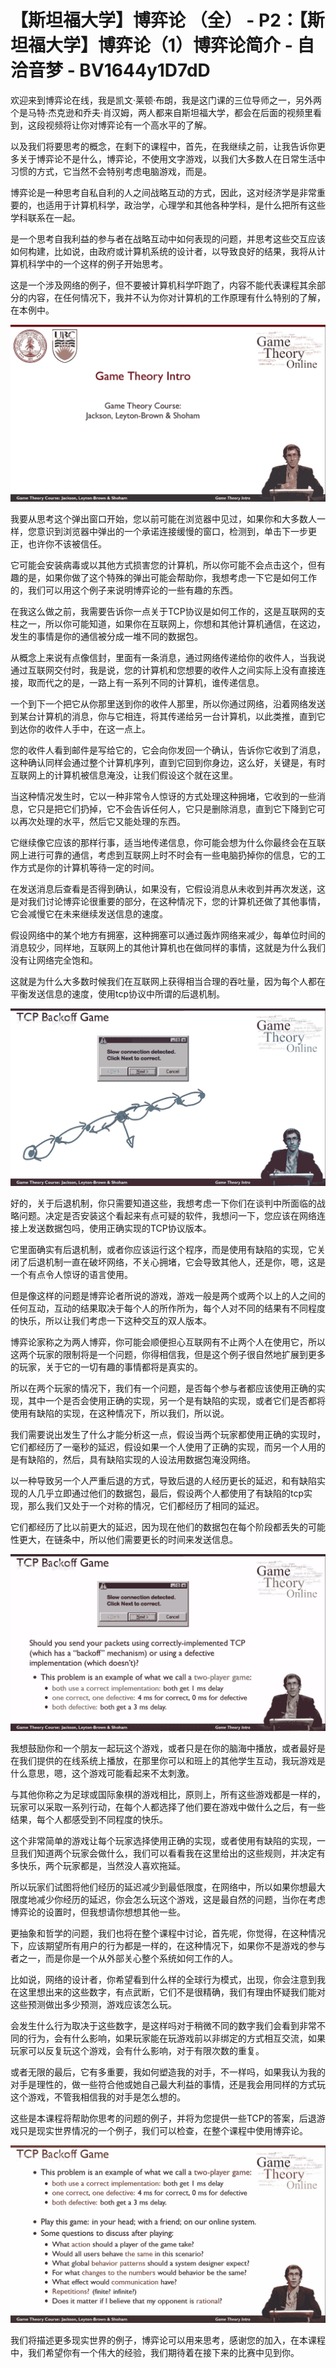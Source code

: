 # 【斯坦福大学】博弈论 （全） - P2：【斯坦福大学】博弈论（1）博弈论简介 - 自洽音梦 - BV1644y1D7dD

欢迎来到博弈论在线，我是凯文·莱顿·布朗，我是这门课的三位导师之一，另外两个是马特·杰克逊和乔夫·肖汉姆，两人都来自斯坦福大学，都会在后面的视频里看到，这段视频将让你对博弈论有一个高水平的了解。

以及我们将要思考的概念，在剩下的课程中，首先，在我继续之前，让我告诉你更多关于博弈论不是什么，博弈论，不使用文字游戏，以我们大多数人在日常生活中习惯的方式，它当然不会特别考虑电脑游戏，而是。

博弈论是一种思考自私自利的人之间战略互动的方式，因此，这对经济学是非常重要的，也适用于计算机科学，政治学，心理学和其他各种学科，是什么把所有这些学科联系在一起。

是一个思考自我利益的参与者在战略互动中如何表现的问题，并思考这些交互应该如何构建，比如说，由政府或计算机系统的设计者，以导致良好的结果，我将从计算机科学中的一个这样的例子开始思考。

这是一个涉及网络的例子，但不要被计算机科学吓跑了，内容不能代表课程其余部分的内容，在任何情况下，我并不认为你对计算机的工作原理有什么特别的了解，在本例中。



![](img/e44a062534bf0ada91375ef59f5c3d01_1.png)

我要从思考这个弹出窗口开始，您以前可能在浏览器中见过，如果你和大多数人一样，您意识到浏览器中弹出的一个承诺连接缓慢的窗口，检测到，单击下一步更正，也许你不该被信任。

它可能会安装病毒或以其他方式损害您的计算机，所以你可能不会点击这个，但有趣的是，如果你做了这个特殊的弹出可能会帮助你，我想考虑一下它是如何工作的，我们可以用这个例子来说明博弈论的一些有趣的东西。

在我这么做之前，我需要告诉你一点关于TCP协议是如何工作的，这是互联网的支柱之一，所以你可能知道，如果你在互联网上，你想和其他计算机通信，在这边，发生的事情是你的通信被分成一堆不同的数据包。

从概念上来说有点像信封，里面有一条消息，通过网络传递给你的收件人，当我说通过互联网交付时，我是说，您的计算机和您想要的收件人之间实际上没有直接连接，取而代之的是，一路上有一系列不同的计算机，谁传递信息。

一个到下一个把它从你那里送到你的收件人那里，所以你通过网络，沿着网络发送到某台计算机的消息，你与它相连，将其传递给另一台计算机，以此类推，直到它到达你的收件人手中，在这一点上。

您的收件人看到邮件是写给它的，它会向你发回一个确认，告诉你它收到了消息，这种确认同样会通过整个计算机序列，直到它回到你身边，这么好，关键是，有时互联网上的计算机被信息淹没，让我们假设这个就在这里。

当这种情况发生时，它以一种非常令人惊讶的方式处理这种拥堵，它收到的一些消息，它只是把它们扔掉，它不会告诉任何人，它只是删除消息，直到它下降到它可以再次处理的水平，然后它又能处理的东西。

它继续像它应该的那样行事，适当地传递信息，你可能会想为什么你最终会在互联网上进行可靠的通信，考虑到互联网上时不时会有一些电脑扔掉你的信息，它的工作方式是你的计算机等待一定的时间。

在发送消息后查看是否得到确认，如果没有，它假设消息从未收到并再次发送，这是对我们讨论博弈论很重要的部分，在这种情况下，您的计算机还做了其他事情，它会减慢它在未来继续发送信息的速度。

假设网络中的某个地方有拥塞，这种拥塞可以通过轰炸网络来减少，每单位时间的消息较少，同样地，互联网上的其他计算机也在做同样的事情，这就是为什么我们没有让网络完全饱和。

这就是为什么大多数时候我们在互联网上获得相当合理的吞吐量，因为每个人都在平衡发送信息的速度，使用tcp协议中所谓的后退机制。



![](img/e44a062534bf0ada91375ef59f5c3d01_3.png)

好的，关于后退机制，你只需要知道这些，我想考虑一下你们在谈判中所面临的战略问题。决定是否安装这个看起来有点可疑的软件，我想问一下，您应该在网络连接上发送数据包吗，使用正确实现的TCP协议版本。

它里面确实有后退机制，或者你应该运行这个程序，而是使用有缺陷的实现，它关闭了后退机制一直在破坏网络，不关心拥堵，它会导致其他人，还是你，嗯，这是一个有点令人惊讶的语言使用。

但是像这样的问题是博弈论者所说的游戏，游戏一般是两个或两个以上的人之间的任何互动，互动的结果取决于每个人的所作所为，每个人对不同的结果有不同程度的快乐，所以让我们考虑一下这种交互的双人版本。

博弈论家称之为两人博弈，你可能会顺便担心互联网有不止两个人在使用它，所以这两个玩家的限制将是一个问题，你得相信我，但是这个例子很自然地扩展到更多的玩家，关于它的一切有趣的事情都将是真实的。

所以在两个玩家的情况下，我们有一个问题，是否每个参与者都应该使用正确的实现，其中一个是否会使用正确的实现，另一个是有缺陷的实现，或者它们是否都将使用有缺陷的实现，在这种情况下，所以我们，所以说。

我们需要说出发生了什么才能分析这一点，假设当两个玩家都使用正确的实现时，它们都经历了一毫秒的延迟，假设如果一个人使用了正确的实现，而另一个人用的是有缺陷的，然后，具有缺陷实现的人设法用数据包淹没网络。

以一种导致另一个人严重后退的方式，导致后退的人经历更长的延迟，和有缺陷实现的人几乎立即通过他们的数据包，最后，假设两个人都使用了有缺陷的tcp实现，那么我们又处于一个对称的情况，它们都经历了相同的延迟。

它们都经历了比以前更大的延迟，因为现在他们的数据包在每个阶段都丢失的可能性更大，在链条中，所以他们需要更长的时间来发送信息。



![](img/e44a062534bf0ada91375ef59f5c3d01_5.png)

我想鼓励你和一个朋友一起玩这个游戏，或者只是在你的脑海中播放，或者最好是在我们提供的在线系统上播放，在那里你可以和班上的其他学生互动，我玩游戏是什么意思，嗯，这个游戏可能看起来不太刺激。

与其他你称之为足球或国际象棋的游戏相比，原则上，所有这些游戏都是一样的，玩家可以采取一系列行动，在每个人都选择了他们要在游戏中做什么之后，有一些结果，每个人都感受到不同程度的快乐。

这个非常简单的游戏让每个玩家选择使用正确的实现，或者使用有缺陷的实现，一旦我们知道两个玩家会做什么，我们可以看看我在这里给出的这些规则，并决定有多快乐，两个玩家都是，当然没人喜欢拖延。

所以玩家们试图将他们经历的延迟减少到最低限度，在网络中，所以如果你想最大限度地减少你经历的延迟，你会怎么玩这个游戏，这是最自然的问题，当你在考虑博弈论的设置时，但我想请你想想其他一些。

更抽象和哲学的问题，我们也将在整个课程中讨论，首先呢，你觉得，在这种情况下，应该期望所有用户的行为都是一样的，在这种情况下，如果你不是游戏的参与者之一，而是你是一个从外部关心整个系统如何工作的人。

比如说，网络的设计者，你希望看到什么样的全球行为模式，出现，你会注意到我在这里想出来的这些数字，有点武断，它们不是很精确，我们有理由怀疑我们能对这些预测做出多少预测，游戏应该怎么玩。

会发生什么行为取决于这些数字，是这样吗对于稍微不同的数字我们会看到非常不同的行为，会有什么影响，如果玩家能在玩游戏前以非绑定的方式相互交流，如果玩家可以反复玩这个游戏，会有什么影响，对于有限次数的重复。

或者无限的最后，它有多重要，我如何塑造我的对手，不一样吗，如果我认为我的对手是理性的，做一些符合他或她自己最大利益的事情，还是我会用同样的方式玩这个游戏，不管我相信我的对手是怎么想的。

这些是本课程将帮助你思考的问题的例子，并将为您提供一些TCP的答案，后退游戏只是现实世界情况的一个例子，我们可以检查，在整个课程中使用博弈论。



![](img/e44a062534bf0ada91375ef59f5c3d01_7.png)

我们将描述更多现实世界的例子，博弈论可以用来思考，感谢您的加入，在本课程中，我们希望你有一个伟大的经验，我们期待着在接下来的比赛中见到你。


